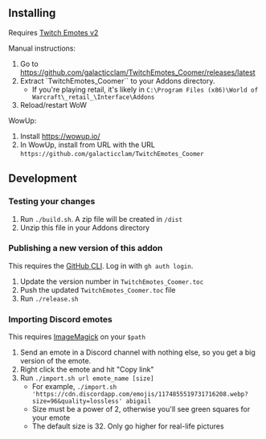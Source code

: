 ## Installing

Requires [Twitch Emotes v2](https://www.curseforge.com/wow/addons/twitch-emotes-v2)

Manual instructions:

1. Go to https://github.com/galacticclam/TwitchEmotes_Coomer/releases/latest
1. Extract `TwitchEmotes_Coomer`` to your Addons directory.
    * If you're playing retail, it's likely in `C:\Program Files (x86)\World of Warcraft\_retail_\Interface\Addons`
1. Reload/restart WoW

WowUp:

1. Install https://wowup.io/
1. In WowUp, install from URL with the URL `https://github.com/galacticclam/TwitchEmotes_Coomer`

## Development

### Testing your changes

1. Run `./build.sh`. A zip file will be created in `/dist`
1. Unzip this file in your Addons directory

### Publishing a new version of this addon

This requires the [GitHub CLI](https://cli.github.com/). Log in with `gh auth login`.

1. Update the version number in `TwitchEmotes_Coomer.toc`
1. Push the updated `TwitchEmotes_Coomer.toc` file
1. Run `./release.sh`

### Importing Discord emotes

This requires [ImageMagick](https://imagemagick.org/script/download.php) on your `$path`

1. Send an emote in a Discord channel with nothing else, so you get a big version of the emote.
1. Right click the emote and hit "Copy link"
1. Run `./import.sh url emote_name [size]`
    * For example, `./import.sh 'https://cdn.discordapp.com/emojis/1174855519731716208.webp?size=96&quality=lossless' abigail`
    * Size must be a power of 2, otherwise you'll see green squares for your emote
    * The default size is 32. Only go higher for real-life pictures
